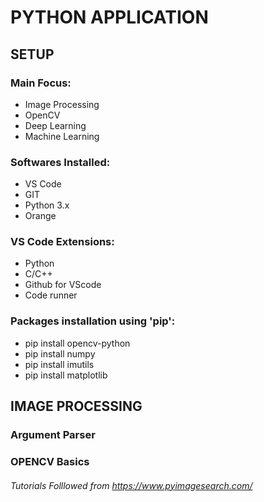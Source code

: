 # PYTHON APPLICATION

## SETUP

### Main Focus:
- Image Processing
- OpenCV
- Deep Learning
- Machine Learning

### Softwares Installed:
- VS Code
- GIT
- Python 3.x
- Orange

### VS Code Extensions:
- Python
- C/C++
- Github for VScode
- Code runner

### Packages installation using 'pip':
- pip install opencv-python
- pip install numpy
- pip install imutils
- pip install matplotlib

## IMAGE PROCESSING
### Argument Parser
### OPENCV Basics


###### *Tutorials Folllowed from https://www.pyimagesearch.com/*
